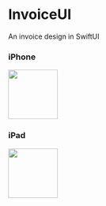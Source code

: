 # InvoiceUI
An invoice design in SwiftUI

<div width="50">
  <div>
    <H3>iPhone</H3>
      <img src="https://user-images.githubusercontent.com/3058101/129317208-b0e1a25e-4276-408e-b10c-2d89bf6037df.png" width="100">
  </div>
  <div>
    <H3>iPad</H3>
    <img src="https://user-images.githubusercontent.com/3058101/129317211-8da30183-16fe-4971-994e-008b2290b532.png" width="100">
  </div>
</div>

